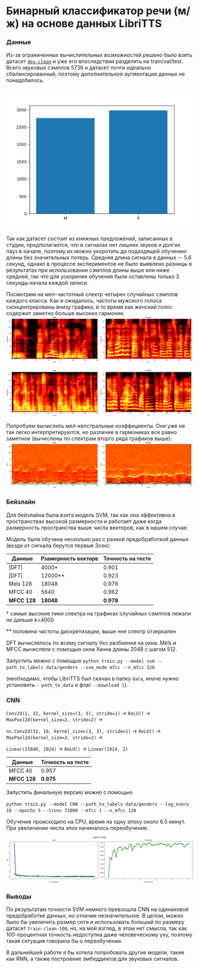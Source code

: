 # Бинарный классификатор речи (м/ж) на основе данных LibriTTS

### Данные 

Из-за ограниченных вычислительных возможностей решено было взять датасет [`dev-clean`](http://www.openslr.org/60/) и уже его впоследствии разделить на train/val/test.
Всего звуковых сэмплов 5736 и датасет почти идеально сбалансированный, поэтому дополнительной аугментации данных не понадобилось.

![plot](https://github.com/dsashulya/speech_binary_classifier/blob/main/plots/analysis/genders.png)

Так как датасет состоит из книжных предложений, записанных в студии, предполагается, что в сигналах нет лишних звуков и долгих пауз в начале, поэтому их можно укоротить до подходящей обучению длины без значительных потерь. Средняя длина сигнала в данных -- 5.6 секунд, однако в процессе экспериментов не было выявлено разницы в результатах при использовании сэмплов длины выше или ниже средней, так что для ускорения обучения были оставлены только 3 секунды начала каждой записи.

Посмотрим на мел-частотный спектр четырех случайных сэмплов каждого класса. Как и ожидалось, частоты мужского голоса сконцентрированы внизу графика, в то время как женский голос содержит заметно больше высоких гармоник.
![](https://github.com/dsashulya/speech_binary_classifier/blob/main/plots/analysis/melspecs1.png)

![](https://github.com/dsashulya/speech_binary_classifier/blob/main/plots/analysis/melspecs4.png)



Попробуем вычислить мел-кепстральные коэффициенты. Они уже не так легко интерпретируются, но различие в гармониках все равно заметное (вычислены по спектрам вторго ряда графиков выше):
![](https://github.com/dsashulya/speech_binary_classifier/blob/main/plots/analysis/mfcc4.png)

### Бейзлайн
Для бейзлайна была взята модель SVM, так как она эффективна в пространствах высокой размерности и работает даже когда размерность пространства выше числа векторов, как в нашем случае.

Модель была обучена несколько раз с разной предобработкой данных (везде от сигнала берутся первые 3сек):

Данные  | Рзамерность векторв | Точность на тесте
------------ | ------------- |  ------------- 
\|DFT\|          |       4000*     | 0.901
\|DFT\|          |       12000**     | 0.923
Mels 128     |       18048     | 0.976
MFCC 40         |      5640 | 0.962
**MFCC 128**         |      **18048**          | **0.978**


\* самые высокие пики спектра на графиках случайных сэмплов лежали не дальше k=4000

** половина частоты дискретизации, выше нее спектр отзеркален

DFT вычислялось по всему сигналу без разбиения на окна. Mels и MFCC вычисляли с помощью окна Ханна длины 2048 с шагом 512.


Запустить можно с помощью 
` python train.py --model svm --path_to_labels data/genders --svm_mode mfcc --n_mfcc 128 `

(необходимо, чтобы LibriTTS был скачан в папку `data`, иначе нужно установить `--path_to_data` и флаг `--download 1`). 

### CNN
`Conv2d(1, 32, kernel_size=(3, 3), stride=1)` -> `ReLU()` -> `MaxPool2d(kernel_size=2, stride=2)` ->


`nn.Conv2d(32, 16, kernel_size=(3, 3), stride=1)` -> `ReLU()` -> `MaxPool2d(kernel_size=2, stride=2)` ->


`Linear(15840, 1024)` -> `ReLU()` -> `Linear(1024, 2)`



Данные  | Точность на тесте
------------ |  ------------- 
MFCC 40 | 0.957
**MFCC 128** | **0.975**


Запустить финальную версию можно с помощью

` python train.py --model CNN --path_to_labels data/genders --log_every 10 --epochs 5 --trunc 72000 --mfcc 1 --n_mfcc 128 `

Обучение происходило на CPU,  время на одну эпоху около 6.5 минут. При увеличении числа эпох начиналось переобучение.

![](https://github.com/dsashulya/speech_binary_classifier/blob/main/plots/g5.000_lr0.001_mel128_trunc72000_epochs5SR_deepMFCC128.png)

### Выводы

По результатам точности SVM немного превзошла CNN на одинаковой предобработке данных, но отличие незначительное. В целом, можно было бы увеличить размер сети и использовать больший по размеру датасет `train-clean-100`, но, на мой взгляд, в этом нет смысла, так как 100-процентная точность недоступна даже человеческому уху, поэтому такая ситуация говорила бы о переобучении.

В дальнейшей работе я бы хотела попробовать другие модели, такие как RNN, а также построение эмбеддингов для звуковых сигналов.
